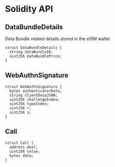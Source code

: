 # Solidity API

## DataBundleDetails

Data Bundle related details stored in the eSIM wallet

```solidity
struct DataBundleDetails {
  string dataBundleID;
  uint256 dataBundlePrice;
}
```

## WebAuthnSignature

```solidity
struct WebAuthnSignature {
  bytes authenticatorData;
  string clientDataJSON;
  uint256 challengeIndex;
  uint256 typeIndex;
  uint256 r;
  uint256 s;
}
```

## Call

```solidity
struct Call {
  address dest;
  uint256 value;
  bytes data;
}
```

